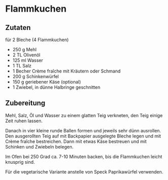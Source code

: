 # Flammkuchen

## Zutaten

für 2 Bleche (4 Flammkuchen)

- 250 g Mehl
- 2 TL Olivenöl
- 125 ml Wasser
- 1 TL Salz
- 1 Becher Crème fraîche mit Kräutern oder Schmand
- 200 g Schinkenwürfel
- 150 g geriebener Käse (optional)
- 1 Zwiebel, in dünne Halbringe geschnitten

## Zubereitung

Mehl, Salz, Öl und Wasser zu einem glatten Teig verkneten, den Teig einige Zeit ruhen lassen.

Danach in vier kleine runde Ballen formen und jeweils sehr dünn ausrollen. Den ausgerollten Teig auf mit Backpapier ausgelegte Bleche legen und mit Crème fraîche bestreichen. Dann mit etwas Käse bestreuen und mit Schinken und Zwiebeln belegen.

Im Ofen bei 250 Grad ca. 7-10 Minuten backen, bis die Flammkuchen leicht knusprig sind.

Für die vegetarische Variante anstelle von Speck Paprikawürfel verwenden.
